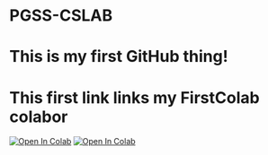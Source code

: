# PGSS-CSLAB
# This is my first GitHub thing!
# This first link links my FirstColab colabor
[![Open In Colab](https://colab.research.google.com/assets/colab-badge.svg)](https://colab.research.google.com/github/cguintob/PGSS-CSLAB/blob/master/MyNotebooks/FirstColab.ipynb)
[![Open In Colab](https://colab.research.google.com/assets/colab-badge.svg)](https://colab.research.google.com/github/cguintob/PGSS-CSLAB/blob/master/loadingIrisData.ipynb)
